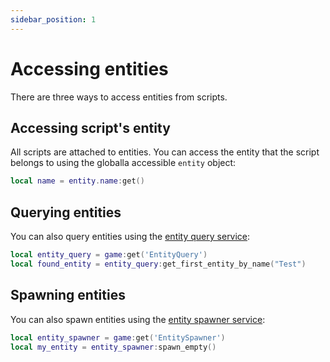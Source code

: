 ```yaml
---
sidebar_position: 1
---
```


# Accessing entities

There are three ways to access entities from scripts.

## Accessing script's entity

All scripts are attached to entities. You can access the entity that the script belongs to using the globalla accessible `entity` object:

```lua
local name = entity.name:get()
```

## Querying entities

You can also query entities using the [entity query service](../services/entity-query.md):

```lua
local entity_query = game:get('EntityQuery')
local found_entity = entity_query:get_first_entity_by_name("Test")
```

## Spawning entities

You can also spawn entities using the [entity spawner service](../services/entity-spawner.md):

```lua
local entity_spawner = game:get('EntitySpawner')
local my_entity = entity_spawner:spawn_empty()
```
